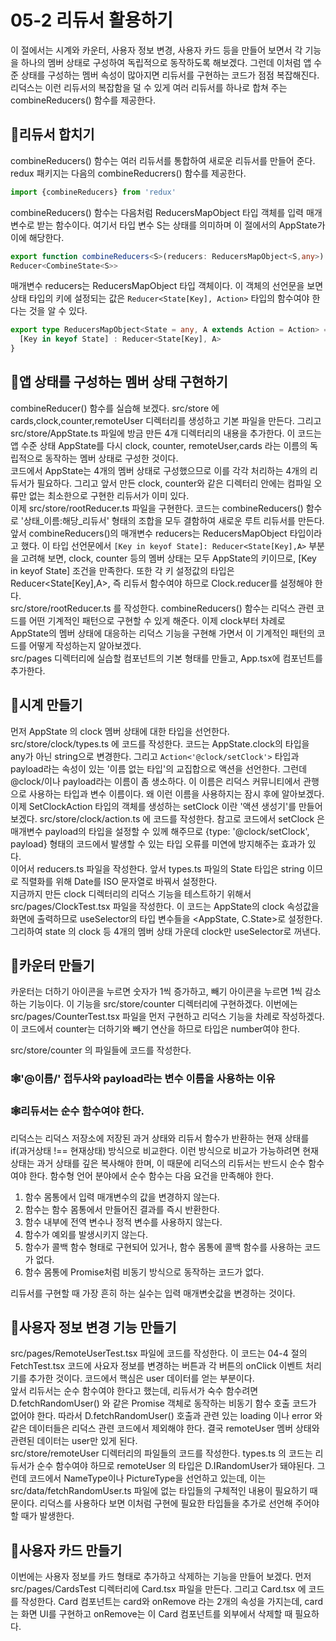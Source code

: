 # 05-2 리듀서 활용하기
이 절에서는 시계와 카운터, 사용자 정보 변경, 사용자 카드 등을 만들어 보면서 각 기능을 하나의 멤버 상태로 구성하여
독립적으로 동작하도록 해보겠다. 그런데 이처럼 앱 수준 상태를 구성하는 멤버 속성이 많아지면 리듀서를 구현하는 코드가 점점 복잡해진다.
리덕스는 이런 리듀서의 복잡함을 덜 수 있게 여러 리듀서를 하나로 합쳐 주는 combineReducers() 함수를 제공한다.

## 🎈리듀서 합치기
combineReducers() 함수는 여러 리듀서를 통합하여 새로운 리듀서를 만들어 준다. redux 패키지는 다음의 combineReducrers() 함수를 제공한다.
```typescript jsx
import {combineReducers} from 'redux'
```
combineReducers() 함수는 다음처럼 ReducersMapObject 타입 객체를 입력 매개변수로 받는 함수이다. 여기서 타입 변수 S는 상태를 의미하며
이 절에서의 AppState가 이에 해당한다.
```typescript jsx
export function combineReducers<S>(reducers: ReducersMapObject<S,any>):
Reducer<CombineState<S>>
```
매개변수 reducers는 ReducersMapObject 타입 객체이다. 이 객체의 선언문을 보면 상태 타입의 키에 설정되는 값은 `Reducer<State[Key], Action>`
타입의 함수여야 한다는 것을 알 수 있다.
```typescript jsx
export type ReducersMapObject<State = any, A extends Action = Action> = {
  [Key in keyof State] : Reducer<State[Key], A>
}
```

## 🎈앱 상태를 구성하는 멤버 상태 구현하기
combineReducer() 함수를 실습해 보겠다. src/store 에 cards,clock,counter,remoteUser 디렉터리를 생성하고 기본 파일을 만든다.
그리고 src/store/AppState.ts 파일에 방금 만든 4개 디렉터리의 내용을 추가한다. 이 코드는 앱 수준 상태 AppState를
다시 clock, counter, remoteUser,cards 라는 이름의 독립적으로 동작하는 멤버 상태로 구성한 것이다.  
코드에서 AppState는 4개의 멤버 상태로 구성했으므로 이를 각각 처리하는 4개의 리듀서가 필요하다. 그리고 앞서 만든
clock, counter와 같은 디렉터리 안에는 컴파일 오류만 없는 최소한으로 구현한 리듀서가 이미 있다.  
이제 src/store/rootReducer.ts 파일을 구현한다. 코드는 combineReducers() 함수로 '상태_이름:해당_리듀서' 형태의 조합을
모두 결함하여 새로운 루트 리듀서를 만든다. 앞서 combineReducers()의 매개변수 reducers는 ReducersMapObject 타입이라고 했다.
이 타입 선언문에서 `[Key in keyof State]: Reducer<State[Key],A>` 부분을 고려해 보면, clock, counter 등의 멤버 상태는 모두
AppState의 키이므로, [Key in keyof State] 조건을 만족한다. 또한 각 키 설정값의 타입은 Reducer<State[Key],A>, 즉
리듀서 함수여야 하므로 Clock.reducer를 설정해야 한다.  
src/store/rootReducer.ts 를 작성한다. combineReducers() 함수는 리덕스 관련 코드를 어떤 기계적인 패턴으로
구현할 수 있게 해준다. 이제 clock부터 차례로 AppState의 멤버 상태에 대응하는 리덕스 기능을 구현해 가면서
이 기계적인 패턴의 코드를 어떻게 작성하는지 알아보겠다.  
src/pages 디렉터리에 실습할 컴포넌트의 기본 형태를 만들고, App.tsx에 컴포넌트를 추가한다.

## 🎈시계 만들기
먼저 AppState 의 clock 멤버 상태에 대한 타입을 선언한다. src/store/clock/types.ts 에 코드를 작성한다. 코드는 AppState.clock의
타입을 any가 아닌 string으로 변경한다. 그리고 `Action<'@clock/setClock'>` 타입과 payload라는 속성이 있는 '이름 없는 타입'의 교집합으로
액션을 선언한다. 그런데 @clock/이나 payload라는 이름이 좀 생소하다. 이 이름은 리덕스 커뮤니티에서 관행으로 사용하는 타입과 변수 이름이다.
왜 이런 이름을 사용하지는 잠시 후에 알아보겠다.  
이제 SetClockAction 타입의 객체를 생성하는 setClock 이란 '액션 생성기'를 만들어 보겠다. src/store/clock/action.ts 에 코드를 작성한다.
참고로 코드에서 setClock 은 매개변수 payload의 타입을 설정할 수 있께 해주므로 {type: '@clock/setClock', payload} 형태의 코드에서
발생할 수 있는 타입 오류를 미연에 방지해주는 효과가 있다.  
이어서 reducers.ts 파일을 작성한다. 앞서 types.ts 파일의 State 타입은 string 이므로 직렬화를 위해 Date를 ISO 문자열로 바꿔서 설정한다.  
지금까지 만든 clock 디렉터리의 리덕스 기능을 테스트하기 위해서 src/pages/ClockTest.tsx 파일을 작성한다. 이 코드는 AppState의 clock
속성값을 화면에 출력하므로 useSelector의 타입 변수들을 <AppState, C.State>로 설정한다. 그리하여 state 의 clock 등 4개의
멤버 상태 가운데 clock만 useSelector로 꺼낸다.

## 🎈카운터 만들기
카운터는 더하기 아이콘을 누르면 숫자가 1씩 증가하고, 빼기 아이콘을 누르면 1씩 감소하는 기능이다. 이 기능을 src/store/counter 디렉터리에 구현하겠다.
이번에는 src/pages/CounterTest.tsx 파일을 먼저 구현하고 리덕스 기능을 차례로 작성하겠다. 이 코드에서 counter는 더하기와 빼기
연산을 하므로 타입은 number여야 한다.

src/store/counter 의 파일들에 코드를 작성한다.

### 🕸️'@이름/' 접두사와 payload라는 변수 이름을 사용하는 이유

### 🕸️리듀서는 순수 함수여야 한다.
리덕스는 리덕스 저장소에 저장된 과거 상태와 리듀서 함수가 반환하는 현재 상태를 if(과거상태 !== 현재상태) 방식으로 비교한다.
이런 방식으로 비교가 가능하려면 현재 상태는 과거 상태를 깊은 복사해야 한며, 이 때문에 리덕스의 리듀서는 반드시 순수 함수여야 한다.
함수형 언어 분야에서 순수 함수는 다음 요건을 만족해야 한다.
1. 함수 몸통에서 입력 매개변수의 값을 변경하지 않는다.
2. 함수는 함수 몸통에서 만들어진 결과를 즉시 반환한다.
3. 함수 내부에 전역 변수나 정적 변수를 사용하지 않는다.
4. 함수가 예외를 발생시키지 않는다.
5. 함수가 콜백 함수 형태로 구현되어 있거나, 함수 몸통에 콜백 함수를 사용하는 코드가 없다.
6. 함수 몸통에 Promise처럼 비동기 방식으로 동작하는 코드가 없다.

리듀서를 구현할 때 가장 흔히 하는 실수는 입력 매개변숫값을 변경하는 것이다. 

## 🎈사용자 정보 변경 기능 만들기
src/pages/RemoteUserTest.tsx 파일에 코드를 작성한다. 이 코드는 04-4 절의 FetchTest.tsx 코드에 사요자 정보를 변경하는 버튼과 각 버튼의
onClick 이벤트 처리기를 추가한 것이다. 코드에서 핵심은 user 데이터를 얻는 부분이다.  
앞서 리듀서는 순수 함수여야 한다고 했는데, 리듀서가 숙수 함수려면 D.fetchRandomUser() 와 같은 Promise 객체로 동작하는
비동기 함수 호출 코드가 없어야 한다. 따라서 D.fetchRandomUser() 호출과 관련 있는 loading 이나 error 와 같은 데이터들은
리덕스 관련 코드에서 제외해야 한다. 결국 remoteUser 멤버 상태와 관련된 데이터는 user만 있게 된다.  
src/store/remoteUser 디렉터리의 파일들의 코드를 작성한다. types.ts 의 코드는 리듀서가 순수 함수여야 하므로 remoteUser 의 타입은 D.IRandomUser가 돼야된다.
그런데 코드에서 NameType이나 PictureType을 선언하고 있는데, 이는 src/data/fetchRandomUser.ts 파일에 없는 타입들의
구체적인 내용이 필요하기 때문이다. 리덕스를 사용하다 보면 이처럼 구현에 필요한 타입들을 추가로 선언해 주어야 할 때가 발생한다.

## 🎈사용자 카드 만들기
이번에는 사용자 정보를 카드 형태로 추가하고 삭제하는 기능을 만들어 보겠다. 먼저 src/pages/CardsTest 디렉터리에 Card.tsx 파일을 만든다.
그리고 Card.tsx 에 코드를 작성한다. Card 컴포넌트는 card와 onRemove 라는 2개의 속성을 가지는데,
card는 화면 UI를 구현하고 onRemove는 이 Card 컴포넌트를 외부에서 삭제할 때 필요하다.













































